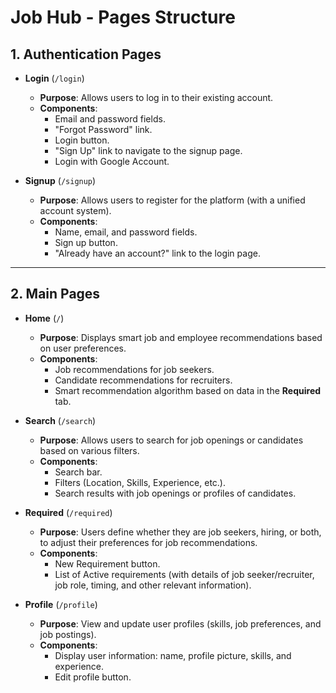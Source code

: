 # Job Hub - Pages Structure

## 1. Authentication Pages

- **Login** (`/login`)
  - **Purpose**: Allows users to log in to their existing account.
  - **Components**:
    - Email and password fields.
    - "Forgot Password" link.
    - Login button.
    - "Sign Up" link to navigate to the signup page.
    - Login with Google Account.

- **Signup** (`/signup`)
  - **Purpose**: Allows users to register for the platform (with a unified account system).
  - **Components**:
    - Name, email, and password fields.
    - Sign up button.
    - "Already have an account?" link to the login page.

---

## 2. Main Pages

- **Home** (`/`)
  - **Purpose**: Displays smart job and employee recommendations based on user preferences.
  - **Components**:
    - Job recommendations for job seekers.
    - Candidate recommendations for recruiters.
    - Smart recommendation algorithm based on data in the **Required** tab.

- **Search** (`/search`)
  - **Purpose**: Allows users to search for job openings or candidates based on various filters.
  - **Components**:
    - Search bar.
    - Filters (Location, Skills, Experience, etc.).
    - Search results with job openings or profiles of candidates.

- **Required** (`/required`)
  - **Purpose**: Users define whether they are job seekers, hiring, or both, to adjust their preferences for job recommendations.
  - **Components**:
    - New Requirement button.
    - List of Active requirements (with details of job seeker/recruiter, job role, timing, and other relevant information).

- **Profile** (`/profile`)
  - **Purpose**: View and update user profiles (skills, job preferences, and job postings).
  - **Components**:
    - Display user information: name, profile picture, skills, and experience.
    - Edit profile button.
